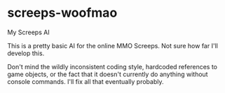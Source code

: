 # screeps-woofmao
My Screeps AI

This is a pretty basic AI for the online MMO Screeps. Not sure how far I'll develop this.

Don't mind the wildly inconsistent coding style, hardcoded references to game objects, or the fact that it doesn't currently do anything without console commands. I'll fix all that eventually probably.
